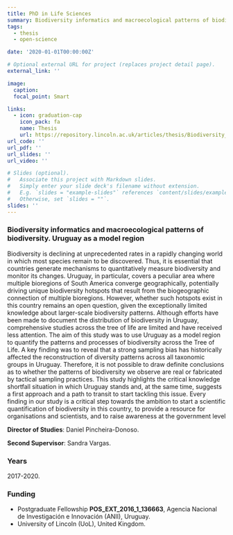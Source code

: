 ```yaml
---
title: PhD in Life Sciences
summary: Biodiversity informatics and macroecological patterns of biodiversity. Uruguay as a model region
tags:
  - thesis
  - open-science

date: '2020-01-01T00:00:00Z'

# Optional external URL for project (replaces project detail page).
external_link: ''

image:
  caption:
  focal_point: Smart

links:
  - icon: graduation-cap
    icon_pack: fa
    name: Thesis
    url: https://repository.lincoln.ac.uk/articles/thesis/Biodiversity_informatics_and_macroecological_patterns_of_biodiversity_Uruguay_as_a_model_region/24326737/1/files/43494831.pdf
url_code: ''
url_pdf: ''
url_slides: ''
url_video: ''

# Slides (optional).
#   Associate this project with Markdown slides.
#   Simply enter your slide deck's filename without extension.
#   E.g. `slides = "example-slides"` references `content/slides/example-slides.md`.
#   Otherwise, set `slides = ""`.
slides: ''
---
```


### Biodiversity informatics and macroecological patterns of biodiversity. Uruguay as a model region

Biodiversity is declining at unprecedented rates in a rapidly changing world in which most species remain to be discovered. Thus, it is essential that countries generate mechanisms to quantitatively measure biodiversity and monitor its changes. Uruguay, in particular, covers a peculiar area where multiple bioregions of South America converge geographically, potentially driving unique biodiversity hotspots that result from the biogeographic connection of multiple bioregions. However, whether such hotspots exist in this country remains an open question, given the exceptionally limited knowledge about larger-scale biodiversity patterns. Although efforts have been made to document the distribution of biodiversity in Uruguay, comprehensive studies across the tree of life are limited and have received less attention. The aim of this study was to use Uruguay as a model region to quantify the patterns and processes of biodiversity across the Tree of Life. A key finding was to reveal that a strong sampling bias has historically affected the reconstruction of diversity patterns across all taxonomic groups in Uruguay. Therefore, it is not possible to draw definite conclusions as to whether the patterns of biodiversity we observe are real or fabricated by tactical sampling practices. This study highlights the critical knowledge shortfall situation in which Uruguay stands and, at the same time, suggests a first approach and a path to transit to start tackling this issue. Every finding in our study is a critical step towards the ambition to start a scientific quantification of biodiversity
in this country, to provide a resource for organisations and scientists, and to raise awareness at the government level

**Director of Studies**: Daniel Pincheira-Donoso.

**Second Supervisor**: Sandra Vargas.

### Years
2017-2020.

### Funding
- Postgraduate Fellowship **POS_EXT_2016_1_136663**, Agencia Nacional de Investigación e Innovación (ANII), Uruguay.  
- University of Lincoln (UoL), United Kingdom.
